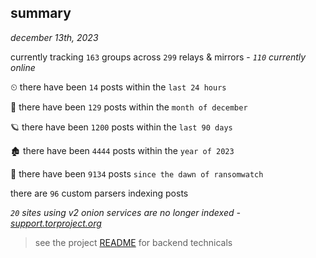 
## summary
_december 13th, 2023_

currently tracking `163` groups across `299` relays & mirrors - _`110` currently online_

⏲ there have been `14` posts within the `last 24 hours`

🦈 there have been `129` posts within the `month of december`

🪐 there have been `1200` posts within the `last 90 days`

🏚 there have been `4444` posts within the `year of 2023`

🦕 there have been `9134` posts `since the dawn of ransomwatch`

there are `96` custom parsers indexing posts

_`20` sites using v2 onion services are no longer indexed - [support.torproject.org](https://support.torproject.org/onionservices/v2-deprecation/)_

> see the project [README](https://github.com/joshhighet/ransomwatch#ransomwatch--) for backend technicals
